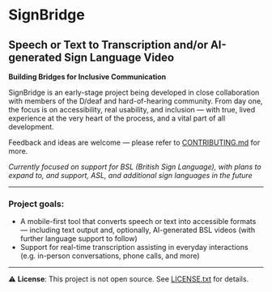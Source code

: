 # SignBridge

## Speech or Text to Transcription and/or AI-generated Sign Language Video

**Building Bridges for Inclusive Communication**

SignBridge is an early-stage project being developed in close collaboration with members of the D/deaf and hard-of-hearing community. From day one, the focus is on accessibility, real usability, and inclusion — with true, lived experience at the very heart of the process, and a vital part of all development.

Feedback and ideas are welcome — please refer to [CONTRIBUTING.md](./CONTRIBUTING.md) for more.

_Currently focused on support for BSL (British Sign Language), with plans to expand to, and support, ASL, and additional sign languages in the future_

---

### Project goals:

- A mobile-first tool that converts speech or text into accessible formats — including text output and, optionally, AI-generated BSL videos (with further language support to follow)
- Support for real-time transcription assisting in everyday interactions (e.g. in-person conversations, phone calls, and more)

---

⚠️ **License**: This project is not open source. See [LICENSE.txt](./LICENSE.txt) for details.
